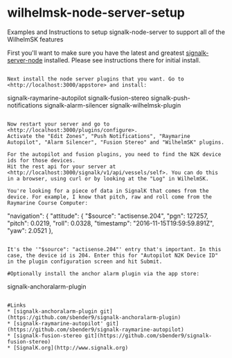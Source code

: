 # wilhelmsk-node-server-setup
Examples and Instructions to setup signalk-node-server to support all of the WilhelmSK features


First you'll  want to make sure you have the latest and greatest [signalk-server-node](https://github.com/SignalK/signalk-server-node) installed. Please see instructions there for initial install.
```

Next install the node server plugins that you want. Go to <http://localhost:3000/appstore> and install:

```
signalk-raymarine-autopilot
signalk-fusion-stereo
signalk-push-notifications
signalk-alarm-silencer
signalk-wilhelmsk-plugin
```

Now restart your server and go to <http://localhost:3000/plugins/configure>.
Activate the "Edit Zones", "Push Notifications", "Raymarine Autopilot", "Alarm Silencer", "Fusion Stereo" and "WilhelmSK" plugins.

For the autopilot and fusion plugins, you need to find the N2K device ids for those devices.
Hit the rest api for your server at <http://localhost:3000/signalk/v1/api/vessels/self>. You can do this in a browser, using curl or by looking at the "Log" in WilhelmSK.

You're looking for a piece of data in SignalK that comes from the device. For example, I know that pitch, raw and roll come from the Raymarine Course Computer:

```
  "navigation": {
    "attitude": {
      "$source": "actisense.204", 
      "pgn": 127257, 
      "pitch": 0.0219, 
      "roll": 0.0328, 
      "timestamp": "2016-11-15T19:59:59.891Z", 
      "yaw": 2.0521
    }, 
```

It's the '"$source": "actisense.204"' entry that's important. In this case, the device id is 204. Enter this for "Autopilot N2K Device ID" in the plugin configuration screen and hit Submit.

#Optionally install the anchor alarm plugin via the app store:

```
signalk-anchoralarm-plugin
```

#Links
* [signalk-anchoralarm-plugin git](https://github.com/sbender9/signalk-anchoralarm-plugin)
* [signalk-raymarine-autopilot' git](https://github.com/sbender9/signalk-raymarine-autopilot)
* [signalk-fusion-stereo git](https://github.com/sbender9/signalk-fusion-stereo)
* [SignalK.org](http://www.signalk.org)


